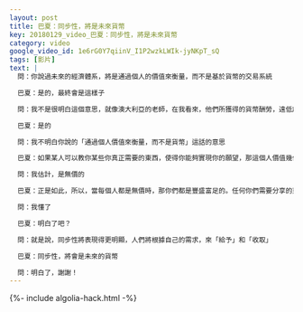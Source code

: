 ```yaml
---
layout: post
title: 巴夏：同步性，將是未來貨幣
key: 20180129_video_巴夏：同步性，將是未來貨幣
category: video
google_video_id: 1e6rG0Y7qiinV_I1P2wzkLWIk-jyNKpT_sQ
tags: [影片]
text: |
  問：你說過未來的經濟體系，將是通過個人的價值來衡量，而不是基於貨幣的交易系統

  巴夏：是的，最終會是這樣子

  問：我不是很明白這個意思，就像澳大利亞的老師，在我看來，他們所獲得的貨幣酬勞，遠低於他們提供的價值

  巴夏：是的

  問：我不明白你說的「通過個人價值來衡量，而不是貨幣」這話的意思

  巴夏：如果某人可以教你某些你真正需要的東西，使得你能夠實現你的願望，那這個人價值幾何呢？你學到的東西，有什麼價值呢？

  問：我估計，是無價的

  巴夏：正是如此，所以，當每個人都是無價時，那你們都是豐盛富足的。任何你們需要分享的東西，你們都將有能力分享；任何你們需要接收的東西，你們也都能夠接收到。同步性將起到至關重要的作用，因為它將有需求的人，和提供這種需求的人聚集在一起，反之亦然。

  問：我懂了

  巴夏：明白了吧？

  問：就是說，同步性將表現得更明顯，人們將根據自己的需求，來「給予」和「收取」

  巴夏：同步性，將會是未來的貨幣

  問：明白了，謝謝！
---
```


{%- include algolia-hack.html -%}
